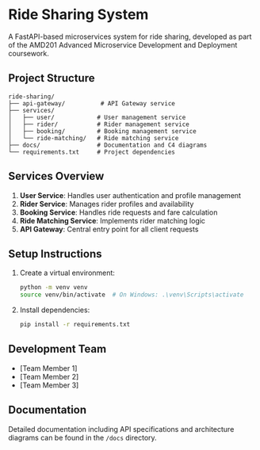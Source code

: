 # Ride Sharing System

A FastAPI-based microservices system for ride sharing, developed as part of the AMD201 Advanced Microservice Development and Deployment coursework.

## Project Structure

```
ride-sharing/
├── api-gateway/          # API Gateway service
├── services/            
│   ├── user/            # User management service
│   ├── rider/           # Rider management service
│   ├── booking/         # Booking management service
│   └── ride-matching/   # Ride matching service
├── docs/                # Documentation and C4 diagrams
└── requirements.txt     # Project dependencies
```

## Services Overview

1. **User Service**: Handles user authentication and profile management
2. **Rider Service**: Manages rider profiles and availability
3. **Booking Service**: Handles ride requests and fare calculation
4. **Ride Matching Service**: Implements rider matching logic
5. **API Gateway**: Central entry point for all client requests

## Setup Instructions

1. Create a virtual environment:
   ```bash
   python -m venv venv
   source venv/bin/activate  # On Windows: .\venv\Scripts\activate
   ```

2. Install dependencies:
   ```bash
   pip install -r requirements.txt
   ```

## Development Team

- [Team Member 1]
- [Team Member 2]
- [Team Member 3]

## Documentation

Detailed documentation including API specifications and architecture diagrams can be found in the `/docs` directory. 